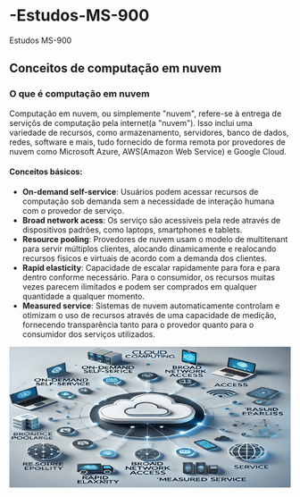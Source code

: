# -Estudos-MS-900
 Estudos MS-900

## Conceitos de computação em nuvem 
### O que é computação em nuvem
Computação em nuvem, ou simplemente "nuvem", refere-se à entrega de serviçõs de computação pela internet(a "nuvem"). Isso inclui uma variedade de recursos, como armazenamento, servidores, banco de dados, redes, software e mais, tudo fornecido de forma remota por provedores de nuvem como Microsoft Azure, AWS(Amazon Web Service) e Google Cloud.

#### Conceitos básicos:
- **On-demand self-service**: Usuários podem acessar recursos de computação sob demanda sem a necessidade de interação humana com o provedor de serviço.
- **Broad network acess**: Os serviço são acessiveis pela rede através de dispositivos padrões, como laptops, smartphones e tablets.
- **Resource pooling**: Provedores de nuvem usam o modelo de multitenant para servir múltiplos clientes, alocando dinamicamente e realocando recursos físicos e virtuais de acordo com a demanda dos clientes.
- **Rapid elasticity**: Capacidade de escalar rapidamente para fora e para dentro conforme necessário. Para o consumidor, os recursos muitas vezes parecem ilimitados e podem ser comprados em qualquer quantidade a qualquer momento.
- **Measured service**: Sistemas de nuvem automaticamente controlam e otimizam o uso de recursos através de uma capacidade de medição, fornecendo transparência tanto para o provedor quanto para o consumidor dos serviços utilizados.

![Descrição da Imagem](cloud_computing_wide_resized.png)

